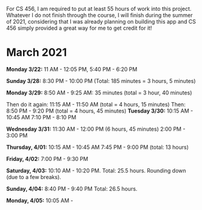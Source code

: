 For CS 456, I am required to put at least 55 hours of work into this project. Whatever I do not finish through the course, I will finish during the summer of 2021, considering that I was already planning on building this app and CS 456 simply provided a great way for me to get credit for it!

# March 2021
**Monday 3/22:** 11 AM - 12:05 PM, 5:40 PM - 6:20 PM

**Sunday 3/28:** 8:30 PM - 10:00 PM (Total: 185 minutes = 3 hours, 5 minutes)

**Monday 3/29:** 8:50 AM - 9:25 AM: 35 minutes (total = 3 hour, 40 minutes)

Then do it again: 11:15 AM - 11:50 AM (total = 4 hours, 15 minutes)
Then: 8:50 PM - 9:20 PM (total = 4 hours, 45 minutes)
**Tuesday 3/30:** 10:15 AM - 10:45 AM
7:10 PM - 8:10 PM

**Wednesday 3/31:** 11:30 AM - 12:00 PM (6 hours, 45 minutes)
2:00 PM - 3:00 PM

**Thursday, 4/01:** 10:15 AM - 10:45 AM
7:45 PM - 9:00 PM (total: 13 hours)

**Friday, 4/02:** 7:00 PM - 9:30 PM

**Saturday, 4/03:** 10:10 AM - 10:20 PM. Total: 25.5 hours. Rounding down (due to a few breaks).

**Sunday, 4/04:** 8:40 PM - 9:40 PM Total: 26.5 hours.

**Monday, 4/05:** 10:05 AM -
